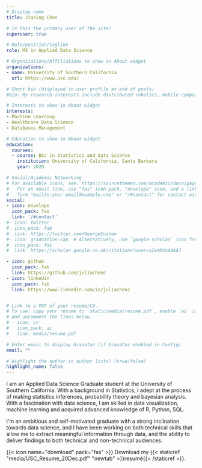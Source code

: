 ```yaml
---
# Display name
title: Jianing Chen

# Is this the primary user of the site?
superuser: true

# Role/position/tagline
role: MS in Applied Data Science 

# Organizations/Affiliations to show in About widget
organizations:
- name: University of Southern California
  url: https://www.usc.edu/

# Short bio (displayed in user profile at end of posts)
#bio: My research interests include distributed robotics, mobile computing and #programmable matter.

# Interests to show in About widget
interests:
- Machine Learning
- Healthcare Data Science 
- Databases Management

# Education to show in About widget
education:
  courses:
  - course: BSc in Statistics and Data Science 
    institution: University of California, Santa Barbara
    year: 2020

# Social/Academic Networking
# For available icons, see: https://sourcethemes.com/academic/docs/page-builder/#icons
#   For an email link, use "fas" icon pack, "envelope" icon, and a link in the
#   form "mailto:your-email@example.com" or "/#contact" for contact widget.
social:
- icon: envelope
  icon_pack: fas
  link: '/#contact'
#- icon: twitter
#  icon_pack: fab
#  link: https://twitter.com/GeorgeCushen
#- icon: graduation-cap  # Alternatively, use `google-scholar` icon from `ai` icon pack
#  icon_pack: fas
#  link: https://scholar.google.co.uk/citations?user=sIwtMXoAAAAJ

- icon: github
  icon_pack: fab
  link: https://github.com/juliachenc
- icon: linkedin
  icon_pack: fab
  link: https://www.linkedin.com/in/juliachenc


# Link to a PDF of your resume/CV.
# To use: copy your resume to `static/media/resume.pdf`, enable `ai` icons in `params.toml`, 
# and uncomment the lines below.
# - icon: cv
#   icon_pack: ai
#   link: media/resume.pdf

# Enter email to display Gravatar (if Gravatar enabled in Config)
email: ""

# Highlight the author in author lists? (true/false)
highlight_name: false
---
```


I am an Applied Data Science Graduate student at the University of Southern California. With a background in Statistics, I adept at the process of making statistics inferences, probability theory and bayesian analysis. With a fascination with data science, I am skilled in data visualization, machine learning and acquired advanced knowledge of R, Python, SQL. 

I'm an ambitious and self-motivated graduate with a strong inclination towards data science, and I have been working on both technical skills that allow me to extract meaningful information through data, and the ability to deliver findings to both technical and non-technical audiences. 

{{< icon name="download" pack="fas" >}} Download my {{< staticref "media/USC_Resume_20Dec.pdf" "newtab" >}}resumé{{< /staticref >}}.
